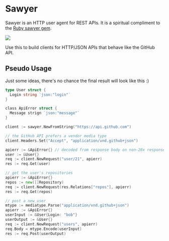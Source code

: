 # Sawyer

Sawyer is an HTTP user agent for REST APIs.  It is a spiritual compliment to
the [Ruby sawyer gem](https://github.com/lostisland/sawyer).

![](http://techno-weenie.net/sawyer/images/sawyer.jpeg)

Use this to build clients for HTTP/JSON APIs that behave like the GitHub API.


## Pseudo Usage

Just some ideas, there's no chance the final result will look like this :)

```go
type User struct {
  Login string `json:"login"`
}

class ApiError struct {
  Message strign `json:"message"`
}

client := sawyer.NewFromString("https://api.github.com")

// the GitHub API prefers a vendor media type
client.Headers.Set("Accept", "application/vnd.github+json")

apierr := &ApiError{} // decoded from response body on non-20x responses
user := &User{}
req := client.NewRequest("user/21", apierr)
res := req.Get(user)

// get the user's repositories
apierr := &ApiError{}
repos := new([]Repository)
req := client.NewRequest(res.Relations["repos"], apierr)
res := req.Get(repos)

// post a new user
mtype := mediatype.Parse("application/vnd.github+json")
apierr := &ApiError{}
userInput := &User{Login: "bob"}
userOutput := &User{}
req := client.NewRequest("users", apierr)
req.Body = mtype.Encode(userInput)
res := req.Post(userOutput)
```
